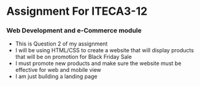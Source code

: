 # Assignment For ITECA3-12

### Web Development and e-Commerce module

* This is Question 2 of my assignment
* I will be using HTML/CSS to create a website that will display products that will be on promotion for Black Friday Sale
* I must promote new products and make sure the website must be effective for web and mobile view
* I am just building a landing page